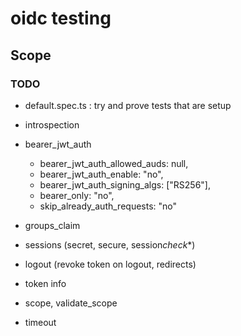 # oidc testing

## Scope

### TODO

- default.spec.ts : try and prove tests that are setup
- introspection
- bearer_jwt_auth

  - bearer_jwt_auth_allowed_auds: null,
  - bearer_jwt_auth_enable: "no",
  - bearer_jwt_auth_signing_algs: ["RS256"],
  - bearer_only: "no",
  - skip_already_auth_requests: "no"

- groups_claim
- sessions (secret, secure, session*check*\*)
- logout (revoke token on logout, redirects)
- token info

- scope, validate_scope
- timeout
